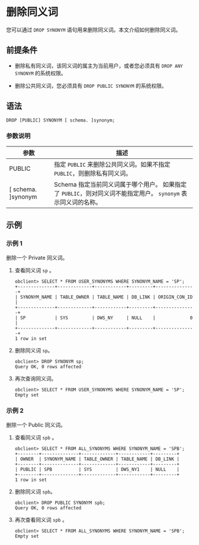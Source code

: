 # 删除同义词

您可以通过 `DROP SYNONYM` 语句用来删除同义词。本文介绍如何删除同义词。

## 前提条件

* 删除私有同义词，该同义词的属主为当前用户，或者您必须具有 `DROP ANY SYNONYM` 的系统权限。

* 删除公共同义词，您必须具有 `DROP PUBLIC SYNONYM` 的系统权限。

## 语法

```unknow
DROP [PUBLIC] SYNONYM [ schema. ]synonym;
```

### 参数说明

|        **参数**        |                                                **描述**                                                 |
|----------------------|-------------------------------------------------------------------------------------------------------|
| PUBLIC               | 指定 `PUBLIC` 来删除公共同义词。如果不指定 `PUBLIC`，则删除私有同义词。                                                         |
| \[ schema. \]synonym | Schema 指定当前同义词属于哪个用户。 如果指定了 `PUBLIC`，则对同义词不能指定用户。 `synonym` 表示同义词的名称。 |

## 示例

### 示例 1

删除一个 Private 同义词。

1. 查看同义词 `sp` 。

   ```unknow
   obclient> SELECT * FROM USER_SYNONYMS WHERE SYNONYM_NAME = 'SP';
   +--------------+-------------+------------+---------+---------------+
   | SYNONYM_NAME | TABLE_OWNER | TABLE_NAME | DB_LINK | ORIGIN_CON_ID |
   +--------------+-------------+------------+---------+---------------+
   | SP           | SYS         | DWS_NY     | NULL    |             0 |
   +--------------+-------------+------------+---------+---------------+
   1 row in set
   ```

2. 删除同义词 `sp`。

   ```unknow
   obclient> DROP SYNONYM sp;
   Query OK, 0 rows affected
   ```

3. 再次查询同义词。

   ```unknow
   obclient> SELECT * FROM USER_SYNONYMS WHERE SYNONYM_NAME = 'SP';
   Empty set
   ```

### 示例 2

删除一个 Public 同义词。

1. 查看同义词 `spb` 。

   ```unknow
   obclient> SELECT * FROM ALL_SYNONYMS WHERE SYNONYM_NAME = 'SPB';
   +--------+--------------+-------------+------------+---------+
   | OWNER  | SYNONYM_NAME | TABLE_OWNER | TABLE_NAME | DB_LINK |
   +--------+--------------+-------------+------------+---------+
   | PUBLIC | SPB          | SYS         | DWS_NY1    | NULL    |
   +--------+--------------+-------------+------------+---------+
   1 row in set
   ```

2. 删除同义词 `spb`。

   ```unknow
   obclient> DROP PUBLIC SYNONYM spb;
   Query OK, 0 rows affected
   ```

3. 再次查看同义词 `spb` 。

   ```unknow
   obclient> SELECT * FROM ALL_SYNONYMS WHERE SYNONYM_NAME = 'SPB';
   Empty set
   ```
